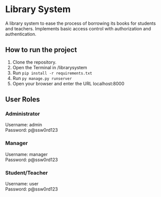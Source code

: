 # Library System
A library system to ease the process of borrowing its books for students and teachers. Implements basic access control with authorization and authentication.

## How to run the project
1. Clone the repository.
2. Open the Terminal in /librarysystem
3. Run `pip install -r requirements.txt`
4. Run `py manage.py runserver`
5. Open your browser and enter the URL localhost:8000

## User Roles

### Administrator
Username: admin <br/>
Password: p@ssw0rd123

### Manager
Username: manager <br/>
Password: p@ssw0rd123

### Student/Teacher
Username: user <br/>
Password: p@ssw0rd123
